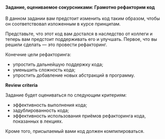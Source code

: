 #### Задание, оцениваемое сокурсниками: Грамотно рефакторим код ####


В данном задании вам предстоит изменить код таким образом, чтобы он соответствовал изложенным в курсе принципам.

Представьте, что этот код вам достался в наследство от коллеги и теперь вам предстоит поддерживать его и улучшать. Первое, что вы решили сделать — это провести рефакторинг.

Конечние цели рефакторинга:
* упростить дальнейшую поддержку кода;
* уменьшить сложность кода;
* упростить добавление новых абстракций в программу.

**Review criteria**
 
Задание будет оцениваться по следующим критериям:

* эффективность выполнения кода;
* задублированность кода;
* эффективность использования приёмов рефакторинга кода, показанных в лекциях.

Кроме того, присылаемый вами код должен компилироваться.